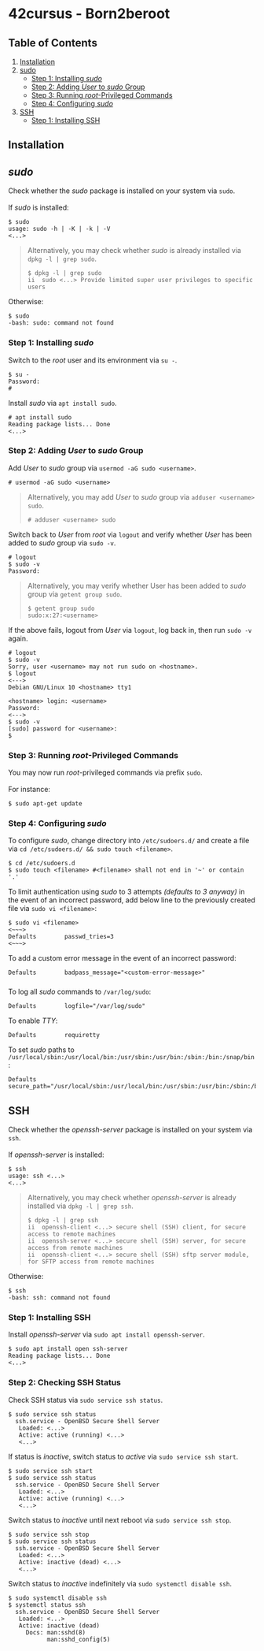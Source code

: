 # 42cursus - Born2beroot

## Table of Contents
1. [Installation](#installation)
2. [sudo](#sudo)
    - [Step 1: Installing *sudo*](#step-1-installing-sudo)
    - [Step 2: Adding *User* to *sudo* Group](#step-2-adding-user-to-sudo-group)
    - [Step 3: Running *root*-Privileged Commands](#step-3-running-root-privileged-commands)
    - [Step 4: Configuring *sudo*](#step-4-configuring-sudo)
3. [SSH](#ssh)
    - [Step 1: Installing SSH](#step-1-installing-ssh)

## Installation

## *sudo*
Check whether the *sudo* package is installed on your system via `sudo`.\
\
If *sudo* is installed:
```
$ sudo
usage: sudo -h | -K | -k | -V
<...>
```
>Alternatively, you may check whether *sudo* is already installed via `dpkg -l | grep sudo`.
>```
>$ dpkg -l | grep sudo
>ii  sudo <...> Provide limited super user privileges to specific users
>```
Otherwise:
```
$ sudo
-bash: sudo: command not found
```
### Step 1: Installing *sudo*
Switch to the *root* user and its environment via `su -`.
```
$ su -
Password:
#
```
Install *sudo* via `apt install sudo`.
```
# apt install sudo
Reading package lists... Done
<...>
```

### Step 2: Adding *User* to *sudo* Group
Add *User* to *sudo* group via `usermod -aG sudo <username>`.
```
# usermod -aG sudo <username>
```
>Alternatively, you may add *User* to *sudo* group via `adduser <username> sudo`.
>```
># adduser <username> sudo
>```
Switch back to *User* from *root* via `logout` and verify whether *User* has been added to *sudo* group via `sudo -v`.
```
# logout
$ sudo -v
Password:
```
>Alternatively, you may verify whether User has been added to *sudo* group via `getent group sudo`.
>```
>$ getent group sudo
>sudo:x:27:<username>
>```
If the above fails, logout from *User* via `logout`, log back in, then run `sudo -v` again.
```
# logout
$ sudo -v
Sorry, user <username> may not run sudo on <hostname>.
$ logout
<--->
Debian GNU/Linux 10 <hostname> tty1

<hostname> login: <username>
Password: 
<--->
$ sudo -v
[sudo] password for <username>:
$
```

### Step 3: Running *root*-Privileged Commands
You may now run *root*-privileged commands via prefix `sudo`.\
\
For instance:
```
$ sudo apt-get update
```

### Step 4: Configuring *sudo*
To configure *sudo*, change directory into `/etc/sudoers.d/` and create a file via `cd /etc/sudoers.d/ && sudo touch <filename>`.
```
$ cd /etc/sudoers.d
$ sudo touch <filename> #<filename> shall not end in '~' or contain '.'
```
To limit authentication using *sudo* to 3 attempts *(defaults to 3 anyway)* in the event of an incorrect password, add below line to the previously created file via `sudo vi <filename>`:
```
$ sudo vi <filename>
<~~~>
Defaults        passwd_tries=3
<~~~>
```
To add a custom error message in the event of an incorrect password:
```
Defaults        badpass_message="<custom-error-message>"
```
###
To log all *sudo* commands to `/var/log/sudo`:
```
Defaults        logfile="/var/log/sudo"
```
To enable *TTY*:
```
Defaults        requiretty
```
To set *sudo* paths to `/usr/local/sbin:/usr/local/bin:/usr/sbin:/usr/bin:/sbin:/bin:/snap/bin`:
```
Defaults        secure_path="/usr/local/sbin:/usr/local/bin:/usr/sbin:/usr/bin:/sbin:/bin:/snap/bin"
```

## SSH
Check whether the *openssh-server* package is installed on your system via `ssh`.\
\
If *openssh-server* is installed:
```
$ ssh
usage: ssh <...>
<...>
```
>Alternatively, you may check whether *openssh-server* is already installed via `dpkg -l | grep ssh`.
>```
>$ dpkg -l | grep ssh
>ii  openssh-client <...> secure shell (SSH) client, for secure access to remote machines
>ii  openssh-server <...> secure shell (SSH) server, for secure access from remote machines
>ii  openssh-client <...> secure shell (SSH) sftp server module, for SFTP access from remote machines
>```
Otherwise:
```
$ ssh
-bash: ssh: command not found
```

### Step 1: Installing SSH
Install *openssh-server* via `sudo apt install openssh-server`.
```
$ sudo apt install open ssh-server
Reading package lists... Done
<...>
```

### Step 2: Checking SSH Status
Check SSH status via `sudo service ssh status`.
```
$ sudo service ssh status
  ssh.service - OpenBSD Secure Shell Server
   Loaded: <...>
   Active: active (running) <...>
   <...>
```
If status is *inactive*, switch status to *active* via `sudo service ssh start`.
```
$ sudo service ssh start
$ sudo service ssh status
  ssh.service - OpenBSD Secure Shell Server
   Loaded: <...>
   Active: active (running) <...>
   <...>
```
Switch status to *inactive* until next reboot via `sudo service ssh stop`.
```
$ sudo service ssh stop
$ sudo service ssh status
  ssh.service - OpenBSD Secure Shell Server
   Loaded: <...>
   Active: inactive (dead) <...>
   <...>
```
Switch status to *inactive* indefinitely via `sudo systemctl disable ssh`.
```
$ sudo systemctl disable ssh
$ systemctl status ssh
  ssh.service - OpenBSD Secure Shell Server
   Loaded: <...>
   Active: inactive (dead)
     Docs: man:sshd(8)
           man:sshd_config(5)
```
